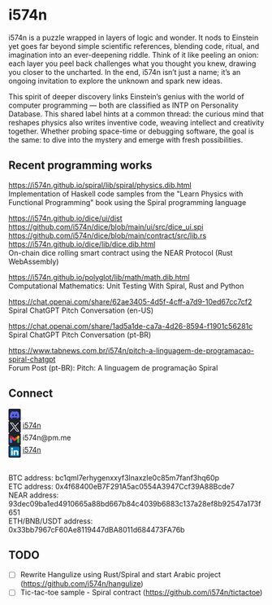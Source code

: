 # i574n

i574n is a puzzle wrapped in layers of logic and wonder. It nods to Einstein yet goes far beyond simple scientific references, blending code, ritual, and imagination into an ever-deepening riddle. Think of it like peeling an onion: each layer you peel back challenges what you thought you knew, drawing you closer to the uncharted. In the end, i574n isn’t just a name; it’s an ongoing invitation to explore the unknown and spark new ideas.

This spirit of deeper discovery links Einstein’s genius with the world of computer programming — both are classified as INTP on Personality Database. This shared label hints at a common thread: the curious mind that reshapes physics also writes inventive code, weaving intellect and creativity together. Whether probing space-time or debugging software, the goal is the same: to dive into the mystery and emerge with fresh possibilities.

## Recent programming works

<https://i574n.github.io/spiral/lib/spiral/physics.dib.html>  
Implementation of Haskell code samples from the "Learn Physics with Functional Programming" book using the Spiral programming language

<https://i574n.github.io/dice/ui/dist>  
<https://github.com/i574n/dice/blob/main/ui/src/dice_ui.spi>  
<https://github.com/i574n/dice/blob/main/contract/src/lib.rs>  
<https://i574n.github.io/dice/lib/dice.dib.html>  
On-chain dice rolling smart contract using the NEAR Protocol (Rust WebAssembly)

<https://i574n.github.io/polyglot/lib/math/math.dib.html>  
Computational Mathematics: Unit Testing With Spiral, Rust and Python

<https://chat.openai.com/share/62ae3405-4d5f-4cff-a7d9-10ed67cc7cf2>  
Spiral ChatGPT Pitch Conversation (en-US)

<https://chat.openai.com/share/1ad5a1de-ca7a-4d26-8594-f1901c56281c>  
Spiral ChatGPT Pitch Conversation (pt-BR)

<https://www.tabnews.com.br/i574n/pitch-a-linguagem-de-programacao-spiral-chatgpt>  
Forum Post (pt-BR): Pitch: A linguagem de programação Spiral

## Connect

<div><a href="#"><img alt="Discord" height="24px" width="24px" align="top" src="https://github.com/gui-bus/TechIcons/blob/main/Dark/Discord.svg" /></a> <https://discord.gg/D4kHBeAG8h> </div>
<div><a href="#"><img alt="X" height="24px" width="24px" align="top" src="https://github.com/gui-bus/TechIcons/blob/main/Dark/Twitter.svg" /></a> <a href="https://twitter.com/i574n" target="_blank">i574n</a></div>
<div><a href="#"><img alt="Email" height="24px" width="24px" align="top" src="https://github.com/gui-bus/TechIcons/blob/main/Dark/Gmail.svg" /></a> i574n@pm.me</div>
<div><a href="#"><img alt="Linkedin" height="24px" width="24px" align="top" src="https://github.com/gui-bus/TechIcons/blob/main/Dark/Linkedin.svg" /></a> <a href="https://linkedin.com/company/i574n" target="_blank">i574n</a></div>

<br />

BTC address: bc1qml7erhygenxxyf3lnaxzle0c85m7fanf3hq60p  
ETC address: 0x4f68400eB7F291A5ac0554A3947Ccf39A88Bcde7  
NEAR address: 93dec09ba1ed4910665a88bd667b84c4039b6883c137a28ef8b92547a173f651  
ETH/BNB/USDT address: 0x33bb7967cF60Ae8119447dBA8011d684473FA76b  

## TODO

- [ ] Rewrite Hangulize using Rust/Spiral and start Arabic project (<https://github.com/i574n/hangulize>)
- [ ] Tic-tac-toe sample - Spiral contract (<https://github.com/i574n/tictactoe>)
